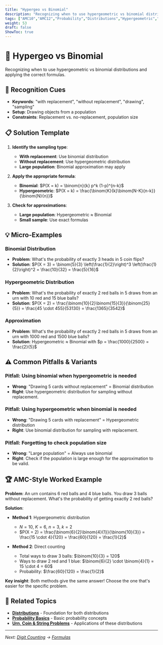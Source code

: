 ```yaml
---
title: "Hypergeo vs Binomial"
description: "Recognizing when to use hypergeometric vs binomial distributions and applying the correct formulas."
tags: ["AMC10","AMC12","Probability","Distributions","Hypergeometric","Binomial"]
weight: 53
draft: false
ShowToc: true
---
```


# 🎯 Hypergeo vs Binomial

Recognizing when to use hypergeometric vs binomial distributions and applying the correct formulas.

## 🎯 Recognition Cues

- **Keywords**: "with replacement", "without replacement", "drawing", "sampling"
- **Setup**: Drawing objects from a population
- **Constraints**: Replacement vs. no-replacement, population size

## 📋 Solution Template

1. **Identify the sampling type**:
   - **With replacement**: Use binomial distribution
   - **Without replacement**: Use hypergeometric distribution
   - **Large population**: Binomial approximation may apply

2. **Apply the appropriate formula**:
   - **Binomial**: $P(X = k) = \binom{n}{k} p^k (1-p)^{n-k}$
   - **Hypergeometric**: $P(X = k) = \frac{\binom{K}{k}\binom{N-K}{n-k}}{\binom{N}{n}}$

3. **Check for approximations**:
   - **Large population**: Hypergeometric ≈ Binomial
   - **Small sample**: Use exact formulas

## 💡 Micro-Examples

### Binomial Distribution
- **Problem**: What's the probability of exactly 3 heads in 5 coin flips?
- **Solution**: $P(X = 3) = \binom{5}{3} \left(\frac{1}{2}\right)^3 \left(\frac{1}{2}\right)^2 = \frac{10}{32} = \frac{5}{16}$

### Hypergeometric Distribution
- **Problem**: What's the probability of exactly 2 red balls in 5 draws from an urn with 10 red and 15 blue balls?
- **Solution**: $P(X = 2) = \frac{\binom{10}{2}\binom{15}{3}}{\binom{25}{5}} = \frac{45 \cdot 455}{53130} = \frac{1365}{3542}$

### Approximation
- **Problem**: What's the probability of exactly 2 red balls in 5 draws from an urn with 1000 red and 1500 blue balls?
- **Solution**: Hypergeometric ≈ Binomial with $p = \frac{1000}{2500} = \frac{2}{5}$

## ⚠️ Common Pitfalls & Variants

### **Pitfall**: Using binomial when hypergeometric is needed
- **Wrong**: "Drawing 5 cards without replacement" = Binomial distribution
- **Right**: Use hypergeometric distribution for sampling without replacement.

### **Pitfall**: Using hypergeometric when binomial is needed
- **Wrong**: "Drawing 5 cards with replacement" = Hypergeometric distribution
- **Right**: Use binomial distribution for sampling with replacement.

### **Pitfall**: Forgetting to check population size
- **Wrong**: "Large population" = Always use binomial
- **Right**: Check if the population is large enough for the approximation to be valid.

## 🏆 AMC-Style Worked Example

**Problem**: An urn contains 6 red balls and 4 blue balls. You draw 3 balls without replacement. What's the probability of getting exactly 2 red balls?

**Solution**:
- **Method 1**: Hypergeometric distribution
  - $N = 10$, $K = 6$, $n = 3$, $k = 2$
  - $P(X = 2) = \frac{\binom{6}{2}\binom{4}{1}}{\binom{10}{3}} = \frac{15 \cdot 4}{120} = \frac{60}{120} = \frac{1}{2}$

- **Method 2**: Direct counting
  - Total ways to draw 3 balls: $\binom{10}{3} = 120$
  - Ways to draw 2 red and 1 blue: $\binom{6}{2} \cdot \binom{4}{1} = 15 \cdot 4 = 60$
  - Probability: $\frac{60}{120} = \frac{1}{2}$

**Key insight**: Both methods give the same answer! Choose the one that's easier for the specific problem.

## 🔗 Related Topics

- **[Distributions](02-topics/distributions)** - Foundation for both distributions
- **[Probability Basics](02-topics/probability-basics)** - Basic probability concepts
- **[Urn, Coin & String Problems](urn-coin-strings)** - Applications of these distributions

---

*Next: [Digit Counting](digit-counting) → [Formulas](04-formulas/)*
